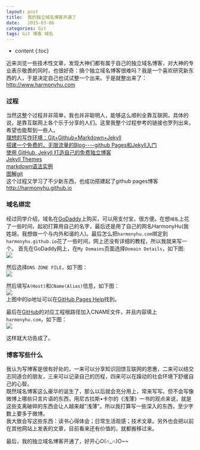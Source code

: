 ```yaml
---
layout: post
title:  我的独立域名博客开通了
date:   2015-03-06
categories: Git
tags: Git 博客 域名
---
```


* content
{:toc}

近来浏览一些技术性文章，发现大神们都有属于自己的独立域名博客，对大神的专业表示敬畏的同时，也很好奇：搞个独立域名博客很难吗？我是一个喜欢研究新东西的人，于是决定自己也试试整一个出来。于是就整出来了：<http://www.harmonyhu.com>


### 过程  
当然这整个过程并非简单，我也并非聪明人，能够这么顺利全靠互联网，具体的说，是靠互联网上各个乐于分享的人们。这里我整个过程参考的链接也罗列出来，希望也能帮到一些人。  
[理想的写作环境：Git+Github+Markdown+Jekyll](http://www.yangzhiping.com/tech/writing-space.html)  
[搭建一个免费的，无限流量的Blog----github Pages和Jekyll入门](http://www.ruanyifeng.com/blog/2012/08/blogging_with_jekyll.html)  
[使用 GitHub, Jekyll 打造自己的免费独立博客](http://blog.csdn.net/on_1y/article/details/19259435)  
[Jekyll Themes](http://jekyllthemes.org/)  
[markdown语法实例](http://maxiang.info/)  
[图解git](http://marklodato.github.io/visual-git-guide/index-zh-cn.html)  
这个过程又学习了不少新东西，也成功搭建起了github pages博客<http://harmonyhu.github.io>  

### 域名绑定  
经过同学介绍，域名在[GoDaddy](https://www.godaddy.com/)上购买，可以用支付宝，很方便。在想`域名`上花了一些时间，起初打算用自己的名字，最后还是用了自己的网名HarmonyHu(我姓胡，我想做一个与内外和谐的人)。最后怎么把`harmonyhu.com`绑定到`harmonyhu.github.io`花了一些时间，网上还没有详细的教程，所以我就来写一个。
首先在GoDaddy网上，在`My Domains`页面选择`Domain Details`，如下图:  
![](https://github.com/HarmonyHu/harmonyhu.github.io/raw/master/_posts/images/godaddy1.jpg)  
  
  
然后选择`DNS ZONE FILE`，如下图：  
![](https://github.com/HarmonyHu/harmonyhu.github.io/raw/master/_posts/images/godaddy2.jpg)  
  
  
然后填写`A(Host)`和`CName(Alias)`信息，如下图：  
![](https://github.com/HarmonyHu/harmonyhu.github.io/raw/master/_posts/images/godaddy3.jpg)  
上图中的ip地址可以在[GitHub Pages Help](https://help.github.com/articles/tips-for-configuring-an-a-record-with-your-dns-provider/)找到。  

最后在[GitHub](https://github.com/)的对应工程根路径加入CNAME文件，并且内容填上`harmonyhu.com`，如下图：  
![](https://github.com/HarmonyHu/harmonyhu.github.io/raw/master/_posts/images/github1.jpg)
  
这样就大功告成了。

### 博客写些什么  
我认为写博客是很有好处的，一来可以分享知识回馈互联网的恩惠，二来可以结交志同道合的朋友，三来可以记录自己的历程，四来可以在躁动的社会环境下舒缓自己的心智。  
既然域名博客这么豪华的诞生了，那么以后就会充分用上，常来写写。但不会写像微博上哪些只言片语的东西，用尼古拉斯•卡尔的《浅薄》一书的观点来说，就是这些支离破碎的东西会让人越来越"浅薄"。所以我打算写一些深入的东西，至少字数上要多于微博。  
我大致会写这些东西：读书心得体会；日常生活观感；技术文章。另外也会把以前在其他网站上发表的文章，目前看来还有价值的，就都搬移过来。  

最后，我的独立域名博客开通了，好开心O(∩_∩)O~~